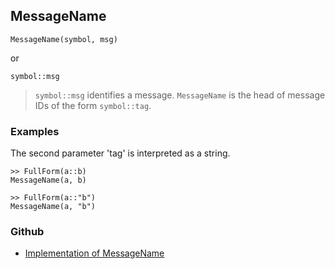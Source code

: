 ## MessageName

```
MessageName(symbol, msg)
```

or

```
symbol::msg
```

> `symbol::msg` identifies a message. `MessageName` is the head of message IDs of the form `symbol::tag`.

### Examples

The second parameter 'tag' is interpreted as a string.

```
>> FullForm(a::b)
MessageName(a, b)

>> FullForm(a::"b")
MessageName(a, "b")
```

### Github

* [Implementation of MessageName](https://github.com/axkr/symja_android_library/blob/master/symja_android_library/matheclipse-core/src/main/java/org/matheclipse/core/builtin/PatternMatching.java#L1028) 
